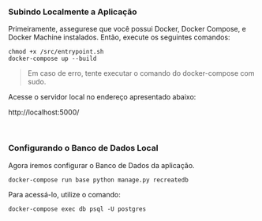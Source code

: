 ### Subindo Localmente a Aplicação

Primeiramente, assegurese que você possui Docker, Docker Compose, e Docker Machine instalados. Então, execute os seguintes comandos:

```
chmod +x /src/entrypoint.sh
docker-compose up --build
```

> Em caso de erro, tente executar o comando do docker-compose com sudo.

Acesse o servidor local no endereço apresentado abaixo:

http://localhost:5000/

<br>

### Configurando o Banco de Dados Local

Agora iremos configurar o Banco de Dados da aplicação.

```
docker-compose run base python manage.py recreatedb
```

Para acessá-lo, utilize o comando: 

```
docker-compose exec db psql -U postgres
```
